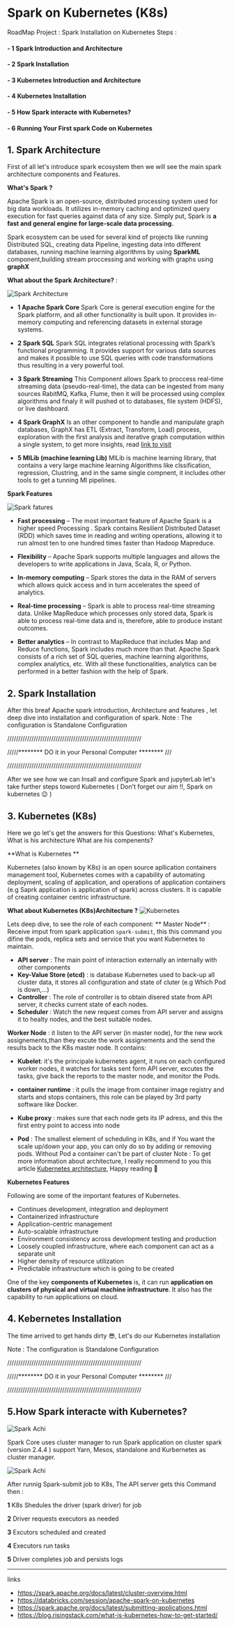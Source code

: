 # Spark on Kubernetes (K8s)

RoadMap Project :
Spark Installation on Kubernetes Steps :
#### - 1 Spark Introduction and Architecture 
#### - 2 Spark Installation
#### - 3 Kubernetes Introduction and Architecture 
#### - 4 Kubernetes Installation
#### - 5 How Spark interacte with Kubernetes?
#### - 6 Running Your First spark Code on Kubernetes


## 1. Spark Architecture
First of all let's introduce spark ecosystem then we will see the main spark architecture components and Features.

**What's Spark ?**

Apache Spark is an open-source, distributed processing system used for big data workloads. It utilizes in-memory caching and optimized query execution for fast queries against data of any size. Simply put, Spark is **a fast and general engine for large-scale data processing.** 

Spark ecosystem can be used for several kind of projects like running Distributed SQL, creating data Pipeline, ingesting data into different databases, running machine learning algorithms by using **SparkML** component,building stream proccessing and working with graphs using **graphX**  

**What about the Spark Architecture?** :

![Spark Architecture](./img/SaprkArchi_main.png)

- **1 Apache Spark Core** 
 Spark Core is general execution engine for the Spark platform, and all other functionality is built upon. It provides in-memory computing and referencing datasets in external storage systems.
 
- **2 Spark SQL**
 Spark SQL integrates relational processing with Spark’s functional programming. It provides support for various data sources and makes it possible to use SQL queries with code transformations thus resulting in a very powerful tool.
 
- **3 Spark Streaming**
 This Component allows Spark to proccess real-time streaming data (pseudo-real-time), the data can be ingested from many sources RabitMQ, Kafka, Flume, then it will be processed using complex algorithms and finaly it will pushed ot to databases, file system (HDFS), or live  dashboard.

- **4 Spark GraphX**
 Is an other component to handle and manipulate graph databases, GraphX has ETL (Extract, Transform, Load) process, exploration with the first analysis and iterative graph computation within a single system, to get more insights, read  [link to visit](https://medium.com/@rukavitsya/introduction-to-spark-graphx-748f5bbcddc5)
 
- **5 MlLib (machine learning Lib)**
 MlLib is machine learning library, that contains a very large machine learning Algorithms like clssification, regression, Clustring, and in the same single compnent, it includes other tools to get a tunning Ml pipelines.
 
**Spark Features**

![Spark fatures](./img/sparkFeatures.png)

- **Fast processing** – 
The most important feature of Apache Spark is a higher speed Processing . Spark contains Resilient Distributed Dataset (RDD) which saves time in reading and writing operations, allowing it to run almost ten to one hundred times faster than Hadoop Mapreduce.

- **Flexibility** –
Apache Spark supports multiple languages and allows the developers to write applications in Java, Scala, R, or Python.

- **In-memory computing** –
Spark stores the data in the RAM of servers which allows quick access and in turn accelerates the speed of analytics.

- **Real-time processing** –
Spark is able to process real-time streaming data. Unlike MapReduce which processes only stored data, Spark is able to process real-time data and is, therefore, able to produce instant outcomes.

- **Better analytics** –
In contrast to MapReduce that includes Map and Reduce functions, Spark includes much more than that. Apache Spark consists of a rich set of SQL queries, machine learning algorithms, complex analytics, etc. With all these functionalities, analytics can be performed in a better fashion with the help of Spark.

## 2. Spark Installation

After this breaf Apache spark introduction, Architecture and features , let deep dive into installation and configuration of spark. 
Note :  The configuration is Standalone Configuration


/////////////////////////////////////////////////////////////

/////********  DO it in your Personal Computer   ******** ///

/////////////////////////////////////////////////////////////


After we see how we can Insall and configure Spark and jupyterLab let's take further steps toword Kubernetes ( Don't forget our aim !!, Spark on kubernetes 😉 )

## 3. Kubernetes (K8s)
Here we go let's get the answers for this Questions: What's Kubernetes, What is his architecture What are his compenents? 

**What is Kubernetes **

Kubernetes (also known by K8s) is an open source apllication containers management tool, Kubernetes comes with a capability of automating deployment, scaling of application, and operations of application containers (e.g Saprk application is application of spark) across clusters. It is capable of creating container centric infrastructure.

**What about Kubernetes (K8s)Architecture ?**
![Kubernetes](./img/Archi_k8s.png)

Lets deep dive, to see the role of each component:
** Master Node** : Receive imput from spark application ``spark-submit``, this this command you difine the pods, replica sets and service that you want Kubernetes to maintain.
  - **API server** : The main point of interaction externally  an internally with other components
  - **Key-Value Store (etcd)** : is database Kubernetes used to back-up all cluster data, it stores all configuration and state of cluter (e.g Which Pod is down,...)
  - **Controller** : The role of controller is to obtain disered state from API server, it checks current state of each nodes.
  - **Scheduler** : Watch the new request comes from API server and assigns it to healty nodes, and the best suitable nodes.

**Worker Node** :
it listen to the API server (in master node), for the new work assignements,than they excute the work assignements and the send the results back to the K8s master node. It contains:
 - **Kubelet**: it's the principale kubernetes agent, it runs on each configured worker nodes, it watches for tasks sent form API server, excutes the tasks, give back the reports to the master node, and monitor the Pods. 
 
 - **container runtime** : it pulls the image from container image registry and starts and stops containers, this role can be played by 3rd party software like Docker.
 - **Kube proxy** : makes sure that each node gets its IP adress, and this the first entry point to access into node  
 - **Pod** : The smallest element of scheduling in K8s, and if You want the scale up/down your app, you can only do so by adding or removing pods. Without Pod a container can't be part of cluster
Note : To get more information about architecture, I really recommend to you this article [Kubernetes architecture](https://www.aquasec.com/wiki/display/containers/Kubernetes+Architecture+101), Happy reading 📖

**Kubernetes Features**

Following are some of the important features of Kubernetes.
 - Continues development, integration and deployment
 - Containerized infrastructure
 - Application-centric management 
 - Auto-scalable infrastructure
 - Environment consistency across development testing and production
 - Loosely coupled infrastructure, where each component can act as a separate unit
 - Higher density of resource utilization
 - Predictable infrastructure which is going to be created

One of the key **components of Kubernetes** is, it can run **application on clusters of physical and virtual machine infrastructure**. It also has the capability to run applications on cloud.


## 4. Kebernetes Installation

The time arrived to get hands dirty 😎, Let's do our Kubernetes installation

Note :  The configuration is Standalone Configuration


/////////////////////////////////////////////////////////////

/////********  DO it in your Personal Computer   ******** ///

/////////////////////////////////////////////////////////////


## 5.How Spark interacte with Kubernetes?

![Spark Achi](./img/sparkArchi.png)

Spark Core uses cluster manager to run Spark application on cluster spark (version 2.4.4 ) support Yarn, Mesos, standalone and Kurbernetes as cluster manager. 


![Spark Achi](./img/Spark_on_k8s.png)

After runnig Spark-submit job to K8s, The API server gets this Command then :

**1** K8s Shedules the driver (spark driver) for job

**2** Driver requests executors as needed

**3** Excutors scheduled and created

**4** Executors run tasks 

**5** Driver completes job and persists logs


------------

links
* https://spark.apache.org/docs/latest/cluster-overview.html
* https://databricks.com/session/apache-spark-on-kubernetes
* https://spark.apache.org/docs/latest/submitting-applications.html
* https://blog.risingstack.com/what-is-kubernetes-how-to-get-started/

